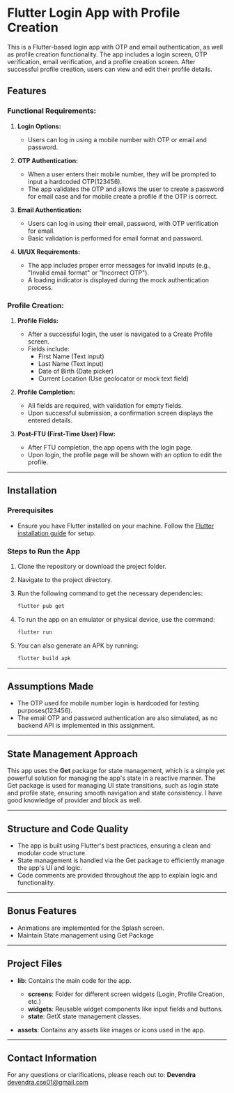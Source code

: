 # Flutter Login App with Profile Creation

This is a Flutter-based login app with OTP and email authentication, as well as profile creation functionality. The app includes a login screen, OTP verification, email verification, and a profile creation screen. After successful profile creation, users can view and edit their profile details.

## Features

### Functional Requirements:
1. **Login Options:**
    - Users can log in using a mobile number with OTP or email and password.

2. **OTP Authentication:**
    - When a user enters their mobile number, they will be prompted to input a hardcoded OTP(123456).
    - The app validates the OTP and allows the user to create a password for email case and for mobile create a profile if the OTP is correct.

3. **Email Authentication:**
    - Users can log in using their email, password, with OTP verification for email.
    - Basic validation is performed for email format and password.

4. **UI/UX Requirements:**
    - The app includes proper error messages for invalid inputs (e.g., "Invalid email format" or "Incorrect OTP").
    - A loading indicator is displayed during the mock authentication process.

### Profile Creation:
1. **Profile Fields:**
    - After a successful login, the user is navigated to a Create Profile screen.
    - Fields include:
        - First Name (Text input)
        - Last Name (Text input)
        - Date of Birth (Date picker)
        - Current Location (Use geolocator or mock text field)

2. **Profile Completion:**
    - All fields are required, with validation for empty fields.
    - Upon successful submission, a confirmation screen displays the entered details.

3. **Post-FTU (First-Time User) Flow:**
    - After FTU completion, the app opens with the login page.
    - Upon login, the profile page will be shown with an option to edit the profile.

---

## Installation

### Prerequisites
- Ensure you have Flutter installed on your machine. Follow the [Flutter installation guide](https://flutter.dev/docs/get-started/install) for setup.

### Steps to Run the App
1. Clone the repository or download the project folder.
2. Navigate to the project directory.
3. Run the following command to get the necessary dependencies:

   ```bash
   flutter pub get
   ```

4. To run the app on an emulator or physical device, use the command:

   ```bash
   flutter run
   ```

5. You can also generate an APK by running:

   ```bash
   flutter build apk
   ```

---

## Assumptions Made
- The OTP used for mobile number login is hardcoded for testing purposes(123456).
- The email OTP and password authentication are also simulated, as no backend API is implemented in this assignment.

---

## State Management Approach
This app uses the **Get** package for state management, which is a simple yet powerful solution for managing the app's state in a reactive manner. The Get package is used for managing UI state transitions, such as login state and profile state, ensuring smooth navigation and state consistency. 
I have good knowledge of provider and block as well.

---

## Structure and Code Quality
- The app is built using Flutter's best practices, ensuring a clean and modular code structure.
- State management is handled via the Get package to efficiently manage the app's UI and logic.
- Code comments are provided throughout the app to explain logic and functionality.

---

## Bonus Features
- Animations are implemented for the Splash screen.
- Maintain State management using Get Package

---

## Project Files

- **lib**: Contains the main code for the app.
    - **screens**: Folder for different screen widgets (Login, Profile Creation, etc.)
    - **widgets**: Reusable widget components like input fields and buttons.
    - **state**: GetX state management classes.

- **assets**: Contains any assets like images or icons used in the app.

---

## Contact Information
For any questions or clarifications, please reach out to:
**Devendra**
devendra.cse01@gmail.com